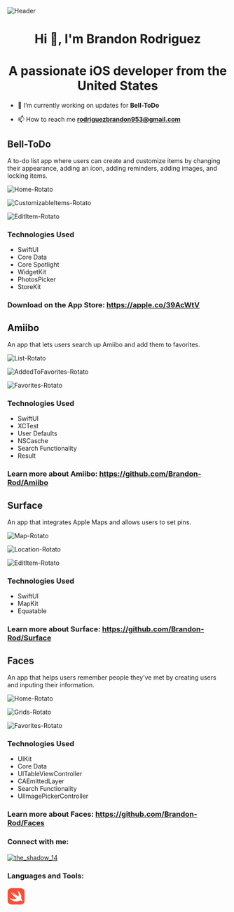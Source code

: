 ![Header](https://user-images.githubusercontent.com/61842505/209724472-20d3416a-f28b-4240-aa37-de736f0e3cf9.png)

<h1 align="center">Hi 👋, I'm Brandon Rodriguez</h1>

<h1 align="center">A passionate iOS developer from the United States</h1>

- 🔭 I’m currently working on updates for **Bell-ToDo**

- 📫 How to reach me **rodriguezbrandon953@gmail.com**

## Bell-ToDo
A to-do list app where users can create and customize items by changing their appearance, adding an icon, adding reminders, adding images, and locking items.

![Home-Rotato](https://user-images.githubusercontent.com/61842505/210623466-8dc02ded-23d9-4b40-b836-fc2d61f364ca.png)

![CustomizableItems-Rotato](https://user-images.githubusercontent.com/61842505/210623477-fe16d0ac-a055-4c8b-bb8b-8bb96d9f2f96.png)

![EditItem-Rotato](https://user-images.githubusercontent.com/61842505/210623503-c751c58e-e15e-4f0f-82a9-c2c24e200fc4.png)

### Technologies Used
- SwiftUI
- Core Data
- Core Spotlight 
- WidgetKit
- PhotosPicker
- StoreKit

### Download on the App Store: https://apple.co/39AcWtV

## Amiibo
An app that lets users search up Amiibo and add them to favorites.   

![List-Rotato](https://user-images.githubusercontent.com/61842505/210621848-91c92ba4-60df-4bcc-8ac3-0c26bcf368d5.png)

![AddedToFavorites-Rotato](https://user-images.githubusercontent.com/61842505/210621868-fe809fe0-a842-4b7f-8a10-a7310c09b764.png)

![Favorites-Rotato](https://user-images.githubusercontent.com/61842505/210621878-0beee2f4-8fa0-44b1-a46a-4001ed03d220.png)

### Technologies Used
- SwiftUI
- XCTest
- User Defaults
- NSCasche
- Search Functionality 
- Result

### Learn more about Amiibo: https://github.com/Brandon-Rod/Amiibo

## Surface
An app that integrates Apple Maps and allows users to set pins.

![Map-Rotato](https://user-images.githubusercontent.com/61842505/210627482-bd8d321b-1cdf-4a34-b88c-be855d7a9c4d.png)

![Location-Rotato](https://user-images.githubusercontent.com/61842505/210627506-541e9249-e29b-40ef-a6c2-7930a031ff06.png)

![EditItem-Rotato](https://user-images.githubusercontent.com/61842505/210627591-21d3a8ff-478e-4115-b5ba-007838ed8341.png)

### Technologies Used
- SwiftUI
- MapKit
- Equatable

### Learn more about Surface: https://github.com/Brandon-Rod/Surface

## Faces
An app that helps users remember people they’ve met by creating users and inputing their information. 

![Home-Rotato](https://user-images.githubusercontent.com/61842505/210624592-f6a29470-249c-466c-bed7-4544e2014de2.png)

![Grids-Rotato](https://user-images.githubusercontent.com/61842505/210624403-07419279-e8e2-4725-942f-af7be349d37c.png)

![Favorites-Rotato](https://user-images.githubusercontent.com/61842505/210624436-4639fba0-564a-4fbc-b66c-f2c336ff9f6f.png)

### Technologies Used
- UIKit
- Core Data
- UITableViewController
- CAEmittedLayer
- Search Functionality
- UIImagePickerController

### Learn more about Faces: https://github.com/Brandon-Rod/Faces

<h3 align="left">Connect with me:</h3>
<p align="left">
<a href="https://twitter.com/B_Rod_Dev" target="blank"><img align="center" src="https://raw.githubusercontent.com/rahuldkjain/github-profile-readme-generator/master/src/images/icons/Social/twitter.svg" alt="the_shadow_14" height="30" width="40" /></a>
</p>

<h3 align="left">Languages and Tools:</h3>
<p align="left"> <a href="https://developer.apple.com/swift/" target="_blank" rel="noreferrer"> <img src="https://raw.githubusercontent.com/devicons/devicon/master/icons/swift/swift-original.svg" alt="swift" width="40" height="40"/> </a> </p>
